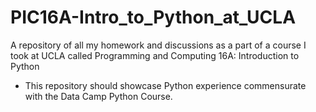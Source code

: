 # PIC16A-Intro_to_Python_at_UCLA

A repository of all my homework and discussions as a part of a course I took at UCLA called Programming and Computing 16A: Introduction to Python

- This repository should showcase Python experience commensurate with the Data Camp Python Course. 
